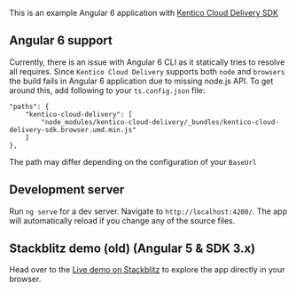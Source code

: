 This is an example Angular 6 application with [Kentico Cloud Delivery SDK](https://github.com/Enngage/kentico-cloud-js)

## Angular 6 support

Currently, there is an issue with Angular 6 CLI as it statically tries to resolve all requires. Since `Kentico Cloud Delivery` supports both `node` and `browsers` the build fails in Angular 6 application due to missing node.js API. To get around this, add following to your `ts.config.json` file:

```
"paths": {
    "kentico-cloud-delivery": [
        "node_modules/kentico-cloud-delivery/_bundles/kentico-cloud-delivery-sdk.browser.umd.min.js"
    ]
},
```

The path may differ depending on the configuration of your `BaseUrl`

## Development server

Run `ng serve` for a dev server. Navigate to `http://localhost:4200/`. The app will automatically reload if you change any of the source files.

## Stackblitz demo (old) (Angular 5 & SDK 3.x)

Head over to the [Live demo on Stackblitz](https://stackblitz.com/edit/kentico-cloud-angular-5-demo) to explore the app directly in your browser.